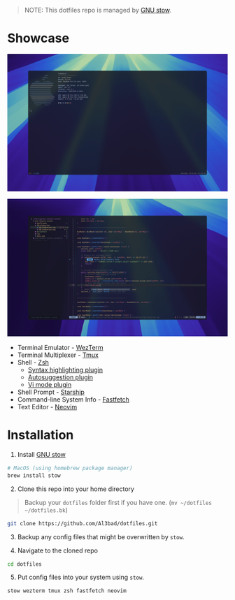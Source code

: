 > NOTE: This dotfiles repo is managed by [GNU stow](https://www.gnu.org/software/stow/).

# Showcase

![screenshot1](images/screenshot1.png)

![screenshot2](images/screenshot2.png)

- Terminal Emulator - [WezTerm](https://wezfurlong.org/wezterm/index.html)
- Terminal Multiplexer - [Tmux](https://github.com/tmux/tmux)
- Shell - [Zsh](https://www.zsh.org)
  - [Syntax highlighting plugin](https://github.com/zsh-users/zsh-syntax-highlighting)
  - [Autosuggestion plugin](https://github.com/zsh-users/zsh-autosuggestions)
  - [Vi mode plugin](https://github.com/jeffreytse/zsh-vi-mode)
- Shell Prompt - [Starship](https://github.com/starship/starship)
- Command-line System Info - [Fastfetch](https://github.com/fastfetch-cli/fastfetch)
- Text Editor - [Neovim](https://neovim.io)

# Installation

1. Install [GNU stow](https://www.gnu.org/software/stow/)

```bash
# MacOS (using homebrew package manager)
brew install stow
```

2. Clone this repo into your home directory

> Backup your `dotfiles` folder first if you have one. (`mv ~/dotfiles ~/dotfiles.bk`)

```bash
git clone https://github.com/Al3bad/dotfiles.git
```

3. Backup any config files that might be overwritten by `stow`.

4. Navigate to the cloned repo

```bash
cd dotfiles
```

5. Put config files into your system using `stow`.

```bash
stow wezterm tmux zsh fastfetch neovim
```
